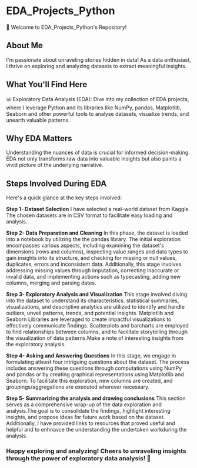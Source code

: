 # EDA_Projects_Python
👋 Welcome to EDA_Projects_Python's Repository!

## About Me
I'm passionate about unraveling stories hidden in data! As a data enthusiast, I thrive on exploring and analyzing datasets to extract meaningful insights.

## What You'll Find Here
📊 Exploratory Data Analysis (EDA): Dive into my collection of EDA projects, where I leverage Python and its libraries like NumPy, pandas, Matplotlib, Seaborn and other powerful tools to analyse datasets, visualize trends, and unearth valuable patterns.

## Why EDA Matters
Understanding the nuances of data is crucial for informed decision-making. EDA not only transforms raw data into valuable insights but also paints a vivid picture of the underlying narrative.

## Steps Involved During EDA
Here's a quick glance at the key steps involved:

**Step 1- Dataset Selection**
I have selected a real-world dataset from Kaggle. The chosen datasets are in CSV format to facilitate easy loading and analysis.

**Step 2- Data Preparation and Cleaning**
In this phase, the dataset is loaded into a notebook by utilizing the the pandas library. The initial exploration encompasses various aspects, including examining the dataset's dimensions (rows and columns), inspecting value ranges and data types to gain insights into its structure, and checking for missing or null values, duplicates, errors and inconsistent data. Additionally, this stage involves addressing missing values through imputation, correcting inaccurate or invalid data, and implementing actions such as typecasting, adding new columns, merging and parsing dates.

**Step 3- Exploratory Analysis and Visualization**
This stage involved diving into the dataset to understand its characteristics. statistical summaries, visualizations, and descriptive analytics are utilized  to identify and handle outliers, unveil patterns, trends, and potential insights. Matplotlib and Seaborn Libraries are leveraged to create impactful visualizations to effectively communicate findings. Scatterplots and barcharts are employed to find relationships between columns, and to facilitate storytelling through the visualization of data patterns.Make a note of interesting insights from the exploratory analysis.

**Step 4- Asking and Answering Questions**
In this stage, we engage in formulating atleast four intriguing questions about the dataset. The process includes answering these questions through computations using NumPy and pandas or by creating graphical representations using Matplotlib and Seaborn. To facilitate this exploration, new columns are created, and groupings/aggregations are executed wherever necessary.

**Step 5- Summarizing the analysis and drawing conclusions**
This section serves as a comprehensive wrap-up of the data exploration and analysis.The goal is to consolidate the findings, highlight interesting insights, and propose ideas for future work based on the dataset. Additionally, I have provided links to resources that proved useful and helpful and to enhnavce the understanding the undertaken workduring the analysis.


### Happy exploring and analyzing! Cheers to unraveling insights through the power of exploratory data analysis! 🚀
